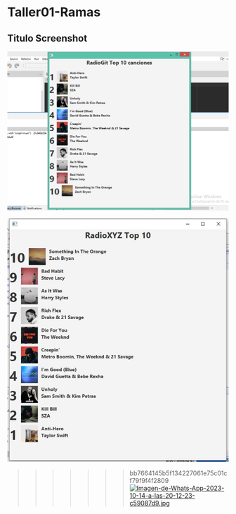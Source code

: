 # Taller01-Ramas

<h2>Titulo Screenshot</h2>
<img src="titulo_screenshot.PNG" width="550px">

![top 10 en orden descendente](ordenDescendente.jpg)
>>>>>>> bb7664145b5f134227061e75c01cf79f9f4f2809
[![Imagen-de-Whats-App-2023-10-14-a-las-20-12-23-c59087d9.jpg](https://i.postimg.cc/261yc3b2/Imagen-de-Whats-App-2023-10-14-a-las-20-12-23-c59087d9.jpg)](https://postimg.cc/ygz7W1TZ)
